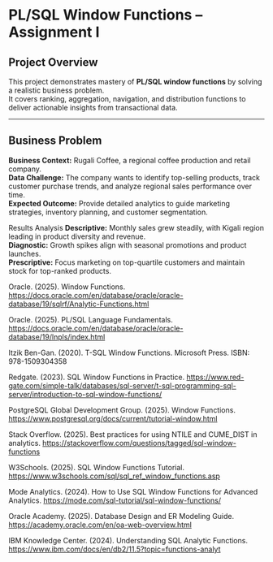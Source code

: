 # PL/SQL Window Functions – Assignment I  

## Project Overview
This project demonstrates mastery of **PL/SQL window functions** by solving a realistic business problem.  
It covers ranking, aggregation, navigation, and distribution functions to deliver actionable insights from transactional data.

---

## Business Problem
**Business Context:** Rugali Coffee, a regional coffee production and retail company.  
**Data Challenge:** The company wants to identify top-selling products, track customer purchase trends, and analyze regional sales performance over time.  
**Expected Outcome:** Provide detailed analytics to guide marketing strategies, inventory planning, and customer segmentation.

Results Analysis
**Descriptive:** Monthly sales grew steadily, with Kigali region leading in product diversity and revenue.  
**Diagnostic:** Growth spikes align with seasonal promotions and product launches.  
**Prescriptive:** Focus marketing on top-quartile customers and maintain stock for top-ranked products.

<!-- References -->

Oracle. (2025). Window Functions.
https://docs.oracle.com/en/database/oracle/oracle-database/19/sqlrf/Analytic-Functions.html

Oracle. (2025). PL/SQL Language Fundamentals.
https://docs.oracle.com/en/database/oracle/oracle-database/19/lnpls/index.html

Itzik Ben-Gan. (2020). T-SQL Window Functions. Microsoft Press.
ISBN: 978-1509304358

Redgate. (2023). SQL Window Functions in Practice.
https://www.red-gate.com/simple-talk/databases/sql-server/t-sql-programming-sql-server/introduction-to-sql-window-functions/

PostgreSQL Global Development Group. (2025). Window Functions.
https://www.postgresql.org/docs/current/tutorial-window.html

Stack Overflow. (2025). Best practices for using NTILE and CUME_DIST in analytics.
https://stackoverflow.com/questions/tagged/sql-window-functions

W3Schools. (2025). SQL Window Functions Tutorial.
https://www.w3schools.com/sql/sql_ref_window_functions.asp

Mode Analytics. (2024). How to Use SQL Window Functions for Advanced Analytics.
https://mode.com/sql-tutorial/sql-window-functions/

Oracle Academy. (2025). Database Design and ER Modeling Guide.
https://academy.oracle.com/en/oa-web-overview.html

IBM Knowledge Center. (2024). Understanding SQL Analytic Functions.
https://www.ibm.com/docs/en/db2/11.5?topic=functions-analyt
